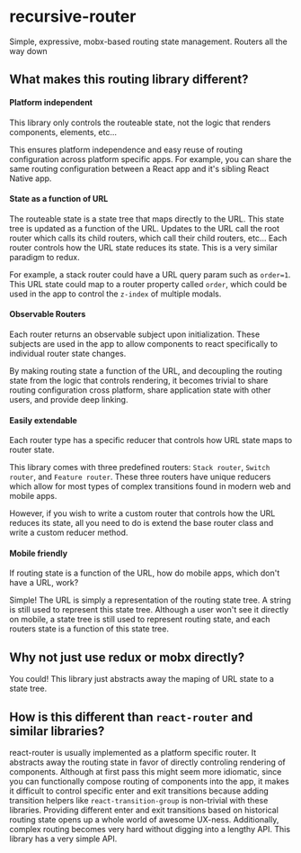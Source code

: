 # recursive-router
Simple, expressive, mobx-based routing state management. Routers all the way down

## What makes this routing library different?

#### Platform independent

This library only controls the routeable state, not the logic that renders components, elements, etc...

This ensures platform independence and easy reuse of routing configuration across platform specific apps. For example, you can share the same routing configuration between a React app and it's sibling React Native app.

#### State as a function of URL

The routeable state is a state tree that maps directly to the URL. This state tree is updated as a function of the URL. Updates to the URL call the root router which calls its child routers, which call their child routers, etc... Each router controls how the URL state reduces its state.
This is a very similar paradigm to redux.

For example, a stack router could have a URL query param such as `order=1`. This URL state could map to a router property called `order`, which could be used in the app to control the `z-index` of multiple modals.

#### Observable Routers

Each router returns an observable subject upon initialization. These subjects are used in the app to allow components to react specifically to individual router state changes.

By making routing state a function of the URL, and decoupling the routing state from the logic that controls rendering, it becomes trivial to share routing configuration cross platform, share application state with other users, and provide deep linking.

#### Easily extendable

Each router type has a specific reducer that controls how URL state maps to router state.

This library comes with three predefined routers: `Stack router`, `Switch router`, and `Feature router`. These three routers have unique reducers which allow for most types of complex transitions found in modern web and mobile apps.

However, if you wish to write a custom router that controls how the URL reduces its state, all you need to do is extend the base router class and write a custom reducer method.

#### Mobile friendly

If routing state is a function of the URL, how do mobile apps, which don't have a URL, work?

Simple! The URL is simply a representation of the routing state tree. A string is still used to represent this state tree. Although a user won't see it directly on mobile, a state tree is still used to represent routing state, and each routers state is a function of this state tree.

## Why not just use redux or mobx directly?

You could! This library just abstracts away the maping of URL state to a state tree.

## How is this different than `react-router` and similar libraries?

react-router is usually implemented as a platform specific router. It abstracts away the routing state in favor of directly controling rendering of components. Although at first pass this might seem more idiomatic, since you can functionally compose routing of components into the app, it makes it difficult to control specific enter and exit transitions because adding transition helpers like `react-transition-group` is non-trivial with these libraries. Providing different enter and exit transitions based on historical routing state opens up a whole world of awesome UX-ness.
Additionally, complex routing becomes very hard without digging into a lengthy API. This library has a very simple API.
